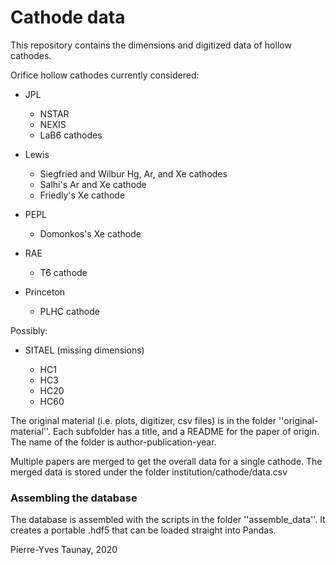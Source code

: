 # Cathode data
This repository contains the dimensions and digitized data of hollow cathodes.

Orifice hollow cathodes currently considered:
- JPL

    - NSTAR
    - NEXIS
    - LaB6 cathodes

- Lewis

    - Siegfried and Wilbur Hg, Ar, and Xe cathodes 
    - Salhi's Ar and Xe cathode
    - Friedly's Xe cathode

- PEPL

    - Domonkos's Xe cathode

- RAE

    - T6 cathode 

- Princeton

    - PLHC cathode


Possibly:
- SITAEL (missing dimensions)

    - HC1
    - HC3
    - HC20
    - HC60

The original material (i.e. plots, digitizer, csv files) is in the folder ''original-material''. 
Each subfolder has a title, and a README for the paper of origin. The name of the folder is author-publication-year.

Multiple papers are merged to get the overall data for a single cathode.
The merged data is stored under the folder institution/cathode/data.csv

### Assembling the database
The database is assembled with the scripts in the folder ''assemble_data''. 
It creates a portable .hdf5 that can be loaded straight into Pandas. 

Pierre-Yves Taunay, 2020
